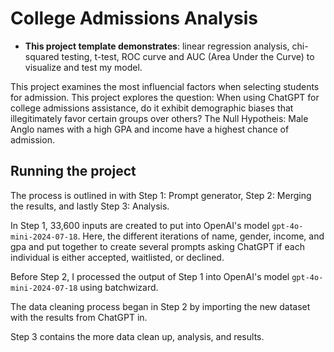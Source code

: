 # College Admissions Analysis

- __This project template demonstrates__: linear regression analysis, chi-squared testing, t-test, ROC curve and AUC (Area Under the Curve) to visualize and test my model.

This project examines the most influencial factors when selecting students for admission. This project explores the question: When using ChatGPT for college admissions assistance, do it exhibit demographic biases that illegitimately favor certain groups over others?
The Null Hypotheis: Male Anglo names with a high GPA and income have a highest chance of admission. 

## Running the project

The process is outlined in with Step 1: Prompt generator, Step 2: Merging the results, and lastly Step 3: Analysis. 

In Step 1, 33,600 inputs are created to put into OpenAI's model `gpt-4o-mini-2024-07-18`. Here, the different iterations of name, gender, income, and gpa and put together to create several prompts asking ChatGPT if each individual is either accepted, waitlisted, or declined.

Before Step 2, I processed the output of Step 1 into OpenAI's model `gpt-4o-mini-2024-07-18` using batchwizard. 

The data cleaning process began in Step 2 by importing the new dataset with the results from ChatGPT in. 

Step 3 contains the more data clean up, analysis, and results.
